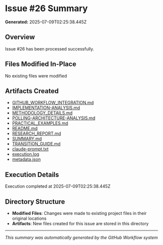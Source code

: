 # Issue #26 Summary

**Generated:** 2025-07-09T02:25:38.445Z

## Overview
Issue #26 has been processed successfully.

## Files Modified In-Place
No existing files were modified

## Artifacts Created
- [GITHUB_WORKFLOW_INTEGRATION.md](./GITHUB_WORKFLOW_INTEGRATION.md)
- [IMPLEMENTATION-ANALYSIS.md](./IMPLEMENTATION-ANALYSIS.md)
- [METHODOLOGY_DETAILS.md](./METHODOLOGY_DETAILS.md)
- [POLLING-ARCHITECTURE-ANALYSIS.md](./POLLING-ARCHITECTURE-ANALYSIS.md)
- [PRACTICAL_EXAMPLES.md](./PRACTICAL_EXAMPLES.md)
- [README.md](./README.md)
- [RESEARCH_REPORT.md](./RESEARCH_REPORT.md)
- [SUMMARY.md](./SUMMARY.md)
- [TRANSITION_GUIDE.md](./TRANSITION_GUIDE.md)
- [claude-prompt.txt](./claude-prompt.txt)
- [execution.log](./execution.log)
- [metadata.json](./metadata.json)

## Execution Details
Execution completed at 2025-07-09T02:25:38.445Z

## Directory Structure
- **Modified Files**: Changes were made to existing project files in their original locations
- **Artifacts**: New files created for this issue are stored in this directory

---
*This summary was automatically generated by the GitHub Workflow system*
